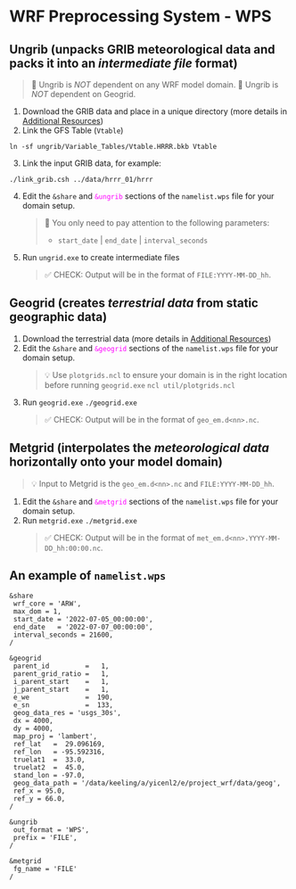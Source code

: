 # WRF Preprocessing System - WPS

## **Ungrib** (unpacks GRIB meteorological data and packs it into an _intermediate file_ format)
> 🔔 Ungrib is *NOT* dependent on any WRF model domain.
> 🔔 Ungrib is *NOT* dependent on Geogrid.
1. Download the GRIB data and place in a unique directory (more details in [Additional Resources](resources.md))
2. Link the GFS Table (`Vtable`)
```
ln -sf ungrib/Variable_Tables/Vtable.HRRR.bkb Vtable
```
3. Link the input GRIB data, for example:
```
./link_grib.csh ../data/hrrr_01/hrrr
```
4. Edit the `&share` and <span style="color: magenta;">`&ungrib`</span> sections of 
the `namelist.wps` file for your domain setup.
    > 🔔 You only need to pay attention to the following parameters:
    >   * `start_date` | `end_date` | `interval_seconds`
5. Run `ungrid.exe` to create intermediate files
    > ✅ CHECK: Output will be in the format of `FILE:YYYY-MM-DD_hh`.

## **Geogrid** (creates _terrestrial data_ from static geographic data)
1. Download the terrestrial data (more details in [Additional Resources](resources.md))
2. Edit the `&share` and <span style="color: magenta;">`&geogrid`</span> sections 
of the `namelist.wps` file for your domain setup.
    > 💡 Use `plotgrids.ncl` to ensure your domain is in the right location before running `geogrid.exe`
``` ncl util/plotgrids.ncl ```
3. Run `geogrid.exe`
```./geogrid.exe```
    > ✅ CHECK: Output will be in the format of `geo_em.d<nn>.nc`.


## **Metgrid** (interpolates the _meteorological data_ horizontally onto your model domain)
> 💡 Input to Metgrid is the `geo_em.d<nn>.nc` and `FILE:YYYY-MM-DD_hh`.
1. Edit the `&share` and <span style="color: magenta;">`&metgrid`</span> sections of 
the `namelist.wps` file for your domain setup.
2. Run `metgrid.exe`
```./metgrid.exe```
    > ✅ CHECK: Output will be in the format of `met_em.d<nn>.YYYY-MM-DD_hh:00:00.nc`.

## An example of `namelist.wps`
```
&share
 wrf_core = 'ARW',
 max_dom = 1,
 start_date = '2022-07-05_00:00:00',
 end_date   = '2022-07-07_00:00:00',
 interval_seconds = 21600,
/

&geogrid
 parent_id         =   1,
 parent_grid_ratio =   1,
 i_parent_start    =   1,
 j_parent_start    =   1,
 e_we              =  190,
 e_sn              =  133,
 geog_data_res = 'usgs_30s',
 dx = 4000,
 dy = 4000,
 map_proj = 'lambert',
 ref_lat   =  29.096169,
 ref_lon   = -95.592316,
 truelat1  =  33.0,
 truelat2  =  45.0,
 stand_lon = -97.0,
 geog_data_path = '/data/keeling/a/yicenl2/e/project_wrf/data/geog',
 ref_x = 95.0,
 ref_y = 66.0,
/

&ungrib
 out_format = 'WPS',
 prefix = 'FILE',
/

&metgrid
 fg_name = 'FILE'
/
```